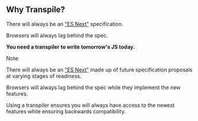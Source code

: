 ##  Why Transpile?

There will always be an ["ES Next"](http://kangax.github.io/compat-table/esnext/) specification.

Browsers will always lag behind the spec.

__You need a transpiler to write tomorrow's JS today.__



Note:

There will always be an ["ES Next"](http://kangax.github.io/compat-table/esnext/) made up of future specification proposals at varying stages of readiness.

Browsers will always lag behind the spec while they implement the new features.

Using a transpiler ensures you will always have access to the newest features while ensuring backwards compatibility.
